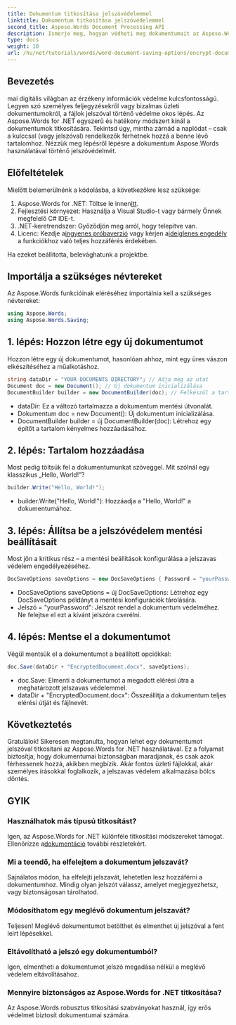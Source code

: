 ```yaml
---
title: Dokumentum titkosítása jelszóvédelemmel
linktitle: Dokumentum titkosítása jelszóvédelemmel
second_title: Aspose.Words Document Processing API
description: Ismerje meg, hogyan védheti meg dokumentumait az Aspose.Words for .NET használatával jelszavas védelem hozzáadásával. Ez az átfogó útmutató végigvezeti Önt a folyamaton.
type: docs
weight: 10
url: /hu/net/tutorials/words/word-document-saving-options/encrypt-document-with-password-protect/
---
```

## Bevezetés

mai digitális világban az érzékeny információk védelme kulcsfontosságú. Legyen szó személyes feljegyzésekről vagy bizalmas üzleti dokumentumokról, a fájlok jelszóval történő védelme okos lépés. Az Aspose.Words for .NET egyszerű és hatékony módszert kínál a dokumentumok titkosítására. Tekintsd úgy, mintha zárnád a naplódat – csak a kulccsal (vagy jelszóval) rendelkezők férhetnek hozzá a benne lévő tartalomhoz. Nézzük meg lépésről lépésre a dokumentum Aspose.Words használatával történő jelszóvédelmét.

## Előfeltételek

Mielőtt belemerülnénk a kódolásba, a következőkre lesz szüksége:

1.  Aspose.Words for .NET: Töltse le innen[itt](https://releases.aspose.com/words/net/).
2. Fejlesztési környezet: Használja a Visual Studio-t vagy bármely Önnek megfelelő C# IDE-t.
3. .NET-keretrendszer: Győződjön meg arról, hogy telepítve van.
4.  Licenc: Kezdje a[ingyenes próbaverzió](https://releases.aspose.com/) vagy kérjen a[ideiglenes engedély](https://purchase.aspose.com/temporary-license/) a funkciókhoz való teljes hozzáférés érdekében.

Ha ezeket beállította, belevághatunk a projektbe.

## Importálja a szükséges névtereket

Az Aspose.Words funkcióinak eléréséhez importálnia kell a szükséges névtereket:

```csharp
using Aspose.Words;
using Aspose.Words.Saving;
```

## 1. lépés: Hozzon létre egy új dokumentumot

Hozzon létre egy új dokumentumot, hasonlóan ahhoz, mint egy üres vászon elkészítéséhez a műalkotáshoz.

```csharp
string dataDir = "YOUR DOCUMENTS DIRECTORY"; // Adja meg az utat
Document doc = new Document(); // Új dokumentum inicializálása
DocumentBuilder builder = new DocumentBuilder(doc); // Felkészül a tartalom hozzáadására
```

- dataDir: Ez a változó tartalmazza a dokumentum mentési útvonalát.
- Dokumentum doc = new Document(): Új dokumentum inicializálása.
- DocumentBuilder builder = új DocumentBuilder(doc): Létrehoz egy építőt a tartalom kényelmes hozzáadásához.

## 2. lépés: Tartalom hozzáadása

Most pedig töltsük fel a dokumentumunkat szöveggel. Mit szólnál egy klasszikus „Hello, World!”?

```csharp
builder.Write("Hello, World!");
```

- builder.Write("Hello, World!"): Hozzáadja a "Hello, World!" a dokumentumához.

## 3. lépés: Állítsa be a jelszóvédelem mentési beállításait

Most jön a kritikus rész – a mentési beállítások konfigurálása a jelszavas védelem engedélyezéséhez.

```csharp
DocSaveOptions saveOptions = new DocSaveOptions { Password = "yourPassword" }; // Itt állítsa be jelszavát
```

- DocSaveOptions saveOptions = új DocSaveOptions: Létrehoz egy DocSaveOptions példányt a mentési konfigurációk tárolására.
- Jelszó = "yourPassword": Jelszót rendel a dokumentum védelméhez. Ne felejtse el ezt a kívánt jelszóra cserélni.

## 4. lépés: Mentse el a dokumentumot

Végül mentsük el a dokumentumot a beállított opciókkal:

```csharp
doc.Save(dataDir + "EncryptedDocument.docx", saveOptions);
```

- doc.Save: Elmenti a dokumentumot a megadott elérési útra a meghatározott jelszavas védelemmel.
- dataDir + "EncryptedDocument.docx": Összeállítja a dokumentum teljes elérési útját és fájlnevét.

## Következtetés

Gratulálok! Sikeresen megtanulta, hogyan lehet egy dokumentumot jelszóval titkosítani az Aspose.Words for .NET használatával. Ez a folyamat biztosítja, hogy dokumentumai biztonságban maradjanak, és csak azok férhessenek hozzá, akikben megbízik. Akár fontos üzleti fájlokkal, akár személyes írásokkal foglalkozik, a jelszavas védelem alkalmazása bölcs döntés.

## GYIK

### Használhatok más típusú titkosítást?
 Igen, az Aspose.Words for .NET különféle titkosítási módszereket támogat. Ellenőrizze a[dokumentáció](https://reference.aspose.com/words/net/) további részletekért.

### Mi a teendő, ha elfelejtem a dokumentum jelszavát?
Sajnálatos módon, ha elfelejti jelszavát, lehetetlen lesz hozzáférni a dokumentumhoz. Mindig olyan jelszót válassz, amelyet megjegyezhetsz, vagy biztonságosan tárolhatod.

### Módosíthatom egy meglévő dokumentum jelszavát?
Teljesen! Meglévő dokumentumot betölthet és elmenthet új jelszóval a fent leírt lépésekkel.

### Eltávolítható a jelszó egy dokumentumból?
Igen, elmentheti a dokumentumot jelszó megadása nélkül a meglévő védelem eltávolításához.

### Mennyire biztonságos az Aspose.Words for .NET titkosítása?
Az Aspose.Words robusztus titkosítási szabványokat használ, így erős védelmet biztosít dokumentumai számára.
